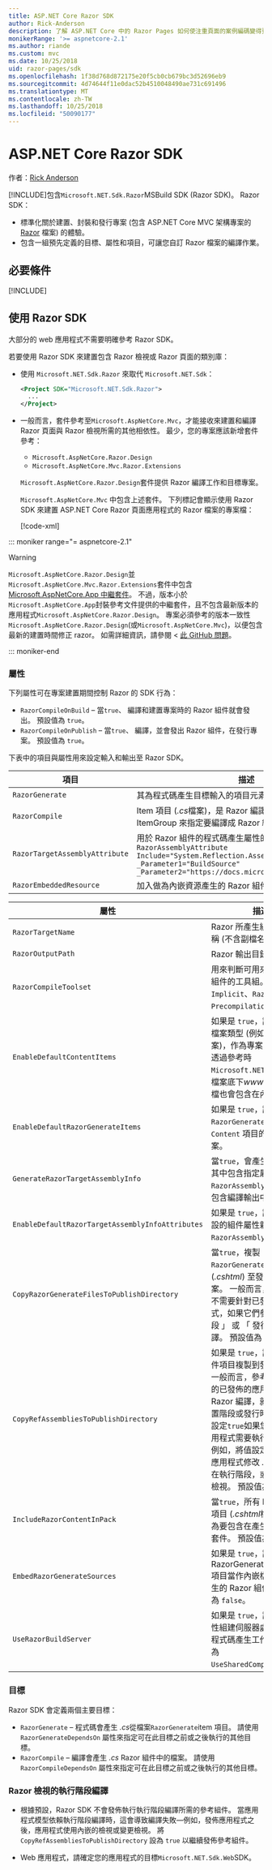```yaml
---
title: ASP.NET Core Razor SDK
author: Rick-Anderson
description: 了解 ASP.NET Core 中的 Razor Pages 如何使注重頁面的案例編碼變得更輕鬆，並增加生產力，達到比使用 MVC 更好的成效。
monikerRange: '>= aspnetcore-2.1'
ms.author: riande
ms.custom: mvc
ms.date: 10/25/2018
uid: razor-pages/sdk
ms.openlocfilehash: 1f38d768d872175e20f5cb0cb679bc3d52696eb9
ms.sourcegitcommit: 4d74644f11e0dac52b4510048490ae731c691496
ms.translationtype: MT
ms.contentlocale: zh-TW
ms.lasthandoff: 10/25/2018
ms.locfileid: "50090177"
---
```

# <a name="aspnet-core-razor-sdk"></a>ASP.NET Core Razor SDK

作者：[Rick Anderson](https://twitter.com/RickAndMSFT)

[!INCLUDE[](~/includes/2.1-SDK.md)]包含`Microsoft.NET.Sdk.Razor`MSBuild SDK (Razor SDK)。 Razor SDK：

* 標準化關於建置、封裝和發行專案 (包含 ASP.NET Core MVC 架構專案的 [Razor](xref:mvc/views/razor) 檔案) 的體驗。
* 包含一組預先定義的目標、屬性和項目，可讓您自訂 Razor 檔案的編譯作業。

## <a name="prerequisites"></a>必要條件

[!INCLUDE[](~/includes/2.1-SDK.md)]

## <a name="using-the-razor-sdk"></a>使用 Razor SDK

大部分的 web 應用程式不需要明確參考 Razor SDK。

若要使用 Razor SDK 來建置包含 Razor 檢視或 Razor 頁面的類別庫：

* 使用 `Microsoft.NET.Sdk.Razor` 來取代 `Microsoft.NET.Sdk`：

  ```xml
  <Project SDK="Microsoft.NET.Sdk.Razor">
    ...
  </Project>
  ```

* 一般而言，套件參考至`Microsoft.AspNetCore.Mvc`，才能接收來建置和編譯 Razor 頁面與 Razor 檢視所需的其他相依性。 最少，您的專案應該新增套件參考：

  * `Microsoft.AspNetCore.Razor.Design` 
  * `Microsoft.AspNetCore.Mvc.Razor.Extensions`
    
  `Microsoft.AspNetCore.Razor.Design`套件提供 Razor 編譯工作和目標專案。

  `Microsoft.AspNetCore.Mvc` 中包含上述套件。 下列標記會顯示使用 Razor SDK 來建置 ASP.NET Core Razor 頁面應用程式的 Razor 檔案的專案檔：
    
  [!code-xml[](sdk/sample/RazorSDK.csproj)]

::: moniker range="= aspnetcore-2.1"

> [!WARNING]
> `Microsoft.AspNetCore.Razor.Design`並`Microsoft.AspNetCore.Mvc.Razor.Extensions`套件中包含[Microsoft.AspNetCore.App 中繼套件](xref:fundamentals/metapackage-app)。 不過，版本小於`Microsoft.AspNetCore.App`封裝參考文件提供的中繼套件，且不包含最新版本的應用程式`Microsoft.AspNetCore.Razor.Design`。 專案必須參考的版本一致性`Microsoft.AspNetCore.Razor.Design`(或`Microsoft.AspNetCore.Mvc`)，以便包含最新的建置時間修正 razor。 如需詳細資訊，請參閱 <<c0> [ 此 GitHub 問題](https://github.com/aspnet/Razor/issues/2553)。

::: moniker-end

### <a name="properties"></a>屬性

下列屬性可在專案建置期間控制 Razor 的 SDK 行為：

* `RazorCompileOnBuild` &ndash; 當`true`、 編譯和建置專案時的 Razor 組件就會發出。 預設值為 `true`。
* `RazorCompileOnPublish` &ndash; 當`true`、 編譯，並會發出 Razor 組件，在發行專案。 預設值為 `true`。

下表中的項目與屬性用來設定輸入和輸出至 Razor SDK。

| 項目 | 描述 |
| ----- | ----------- |
| `RazorGenerate` | 其為程式碼產生目標輸入的項目元素 (*.cshtml* 檔案)。 |
| `RazorCompile` | Item 項目 (*.cs*檔案)，是 Razor 編譯目標的輸入。 請使用此 ItemGroup 來指定要編譯成 Razor 組件的其他檔案。 |
| `RazorTargetAssemblyAttribute` | 用於 Razor 組件的程式碼產生屬性的項目元素。 例如:   <br>`RazorAssemblyAttribute`<br>`Include="System.Reflection.AssemblyMetadataAttribute"`<br>`_Parameter1="BuildSource" _Parameter2="https://docs.microsoft.com/">` |
| `RazorEmbeddedResource` | 加入做為內嵌資源產生的 Razor 組件的項目。 |

| 屬性 | 描述 |
| -------- | ----------- |
| `RazorTargetName` | Razor 所產生組件的檔案名稱 (不含副檔名)。 | 
| `RazorOutputPath` | Razor 輸出目錄。 |
| `RazorCompileToolset` | 用來判斷可用來建置 Razor 組件的工具組。 有效值為 `Implicit`、`RazorSDK` 及 `PrecompilationTool`。 |
| `EnableDefaultContentItems` | 如果是 `true`，請包括特定檔案類型 (例如 *.cshtml* 檔案)，作為專案中的內容。 透過參考時`Microsoft.NET.Sdk.Web`，檔案底下*wwwroot*和組態檔也會包含在內。 |
| `EnableDefaultRazorGenerateItems` | 如果是 `true`，請包括來自 `RazorGenerate` 項目之 `Content` 項目的 *.cshtml* 檔案。 |
| `GenerateRazorTargetAssemblyInfo` | 當`true`，會產生 *.cs*檔案，其中包含指定屬性`RazorAssemblyAttribute`和包含編譯輸出中的檔案。 |
| `EnableDefaultRazorTargetAssemblyInfoAttributes` | 如果是 `true`，請將一組預設的組件屬性新增至 `RazorAssemblyAttribute`。 |
| `CopyRazorGenerateFilesToPublishDirectory` | 當`true`，複製`RazorGenerate`項目 (*.cshtml*) 至發行目錄的檔案。 一般而言，Razor 檔案不需要針對已發佈的應用程式，如果它們參與在建置階段 」 或 「 發行階段的編譯。 預設值為 `false`。 |
| `CopyRefAssembliesToPublishDirectory` | 如果是 `true`，請將參考組件項目複製到發行目錄。 一般而言，參考組件不需要的已發佈的應用程式，如果 Razor 編譯，就會發生在建置階段或發行時間。 若要設定`true`如果您已發佈的應用程式需要執行階段編譯。 例如，將值設定為`true`如果應用程式修改 *.cshtml*檔案在執行階段，或使用內嵌的檢視。 預設值為 `false`。 |
| `IncludeRazorContentInPack` | 當`true`，所有 Razor 內容項目 (*.cshtml*檔案) 會標示為要包含在產生的 NuGet 套件。 預設值為 `false`。 |
| `EmbedRazorGenerateSources` | 如果是 `true`，請將 RazorGenerate (*.cshtml*) 項目當作內嵌檔案新增至產生的 Razor 組件。 預設值為 `false`。 |
| `UseRazorBuildServer` | 如果是 `true`，請使用持續性組建伺服器處理序來卸載程式碼產生工作。 預設值為 `UseSharedCompilation`。 |

### <a name="targets"></a>目標

Razor SDK 會定義兩個主要目標：

* `RazorGenerate` &ndash; 程式碼會產生 *.cs*從檔案`RazorGenerate`item 項目。 請使用 `RazorGenerateDependsOn` 屬性來指定可在此目標之前或之後執行的其他目標。
* `RazorCompile` &ndash; 編譯會產生 *.cs* Razor 組件中的檔案。 請使用 `RazorCompileDependsOn` 屬性來指定可在此目標之前或之後執行的其他目標。

### <a name="runtime-compilation-of-razor-views"></a>Razor 檢視的執行階段編譯

* 根據預設，Razor SDK 不會發佈執行執行階段編譯所需的參考組件。 當應用程式模型依賴執行階段編譯時，這會導致編譯失敗&mdash;例如，發佈應用程式之後，應用程式使用內嵌的檢視或變更檢視。 將 `CopyRefAssembliesToPublishDirectory` 設為 `true` 以繼續發佈參考組件。

* Web 應用程式，請確定您的應用程式的目標`Microsoft.NET.Sdk.Web`SDK。
